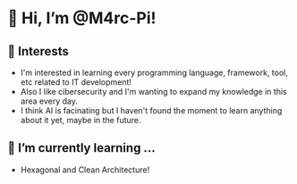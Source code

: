 # 👋 Hi, I’m @M4rc-Pi!

## 👀 Interests
+ I'm interested in learning every programming language, framework, tool, etc related to IT development! 
+ Also I like cibersecurity and I'm wanting to expand my knowledge in this area every day.
+ I think AI is facinating but I haven't found the moment to learn anything about it yet, maybe in the future.

## 🌱 I’m currently learning ...
+ Hexagonal and Clean Architecture!
